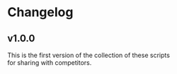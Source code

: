 # Changelog

## v1.0.0

This is the first version of the collection of these scripts  
for sharing with competitors.
